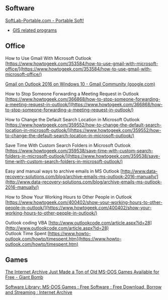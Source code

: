 ## Software 

[SoftLab-Portable.com - Portable Soft!](http://softlab-portable.com/)

- [GIS related programs](https://github.com/kubow/map-model)

## Office

How to Use Gmail With Microsoft Outlook [https://www.howtogeek.com/353584/how-to-use-gmail-with-microsoft-office/](https://www.howtogeek.com/353584/how-to-use-gmail-with-microsoft-office/)  
  
[Gmail on Outlook 2016 on Windows 10 - Gmail Community (google.com)](https://support.google.com/mail/forum/AAAAK7un8RUPVuMRjmXlOI/?hl=en)  
  
How to Stop Someone Forwarding a Meeting Request in Outlook [https://www.howtogeek.com/366868/how-to-stop-someone-forwarding-a-meeting-request-in-outlook/](https://www.howtogeek.com/366868/how-to-stop-someone-forwarding-a-meeting-request-in-outlook/)  
  
How to Change the Default Search Location in Microsoft Outlook [https://www.howtogeek.com/359552/how-to-change-the-default-search-location-in-microsoft-outlook/](https://www.howtogeek.com/359552/how-to-change-the-default-search-location-in-microsoft-outlook/)  
  
Save Time With Custom Search Folders in Microsoft Outlook [https://www.howtogeek.com/359538/save-time-with-custom-search-folders-in-microsoft-outlook/](https://www.howtogeek.com/359538/save-time-with-custom-search-folders-in-microsoft-outlook/)  
  
Easy and manual ways to archive emails in MS Outlook [http://www.data-recovery-solutions.com/blog/archive-emails-ms-outlook-2016-manually/](http://www.data-recovery-solutions.com/blog/archive-emails-ms-outlook-2016-manually/)  
  
How to Show Your Working Hours to Other People in Outlook [https://www.howtogeek.com/400402/show-your-working-hours-to-other-people-in-outlook/](https://www.howtogeek.com/400402/show-your-working-hours-to-other-people-in-outlook/)  
  
Outlook coding VBA [http://www.outlookcode.com/article.aspx?id=28](http://www.outlookcode.com/article.aspx?id=28)  
Outlook Time Spent [https://www.howto-outlook.com/howto/timespent.htm](https://www.howto-outlook.com/howto/timespent.htm)



## Games

[The Internet Archive Just Made a Ton of Old MS-DOS Games Available for Free - Giant Bomb](https://www.giantbomb.com/articles/the-internet-archive-just-made-a-ton-of-old-ms-dos/1100-5164/?irgwc=1&clickid=TJsW5XWYlxyNU3VyfNU4iUJJUkAyWa2VERT63M0&ttag=10078&vndid=10078&sharedid=arstechnica.com&ftag=ACQ-09-10aag0a)

[Software Library: MS-DOS Games : Free Software : Free Download, Borrow and Streaming : Internet Archive](https://archive.org/details/softwarelibrary_msdos_games)


